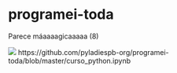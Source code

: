 # programei-toda

Parece máaaaagicaaaaa (8) 

<img src="https://i.makeagif.com/media/7-26-2018/edHFfE.gif">
https://github.com/pyladiespb-org/programei-toda/blob/master/curso_python.ipynb
